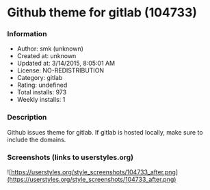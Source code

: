 # Github theme for gitlab (104733)

### Information
- Author: smk (unknown)
- Created at: unknown
- Updated at: 3/14/2015, 8:05:01 AM
- License: NO-REDISTRIBUTION
- Category: gitlab
- Rating: undefined
- Total installs: 973
- Weekly installs: 1


### Description
Github issues theme for gitlab. If gitlab is hosted locally, make sure to include the domains.


### Screenshots (links to userstyles.org)
![https://userstyles.org/style_screenshots/104733_after.png](https://userstyles.org/style_screenshots/104733_after.png)


